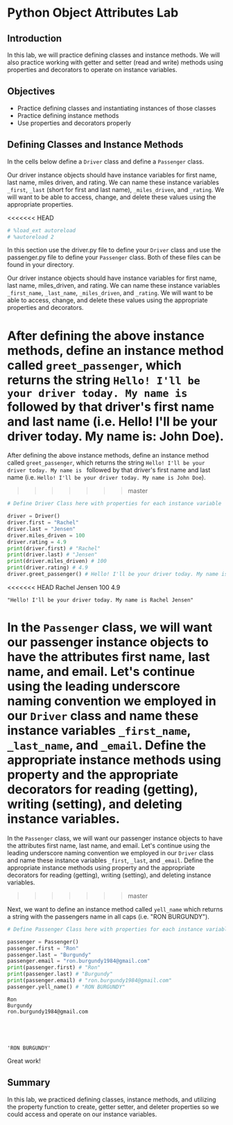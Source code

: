 
# Python Object Attributes Lab

## Introduction
In this lab, we will practice defining classes and instance methods. We will also practice working with getter and setter (read and write) methods using properties and decorators to operate on instance variables.

## Objectives

* Practice defining classes and instantiating instances of those classes
* Practice defining instance methods
* Use properties and decorators properly

## Defining Classes and Instance Methods

In the cells below define a `Driver` class and define a `Passenger` class.

Our driver instance objects should have instance variables for first name, last name, miles driven, and rating. We can name these instance variables `_first`, `_last` (short for first and last name), `_miles_driven`, and `_rating`. We will want to be able to access, change, and delete these values using the appropriate properties. 

<<<<<<< HEAD
```python
# %load_ext autoreload
# %autoreload 2
```

In this section use the driver.py file to define your `Driver` class and use the passenger.py file to define your `Passenger` class. Both of these files can be found in your directory.

Our driver instance objects should have instance variables for first name, last name, miles_driven, and rating. We can name these instance variables `_first_name`, `_last_name`, `_miles_driven`, and `_rating`. We will want to be able to access, change, and delete these values using the appropriate properties and decorators. 

After defining the above instance methods, define an instance method called `greet_passenger`, which returns the string `Hello! I'll be your driver today. My name is ` followed by that driver's first name and last name (i.e. Hello! I'll be your driver today. My name is: John Doe).
=======
After defining the above instance methods, define an instance method called `greet_passenger`, which returns the string `Hello! I'll be your driver today. My name is ` followed by that driver's first name and last name (i.e. `Hello! I'll be your driver today. My name is John Doe`).
>>>>>>> master


```python
# Define Driver Class here with properties for each instance variable
```


```python
driver = Driver()
driver.first = "Rachel"
driver.last = "Jensen"
driver.miles_driven = 100
driver.rating = 4.9
print(driver.first) # "Rachel"
print(driver.last) # "Jensen"
print(driver.miles_driven) # 100
print(driver.rating) # 4.9
driver.greet_passenger() # Hello! I'll be your driver today. My name is Rachel Jensen
```

<<<<<<< HEAD
    Rachel
    Jensen
    100
    4.9





    "Hello! I'll be your driver today. My name is Rachel Jensen"



In the `Passenger` class, we will want our passenger instance objects to have the attributes first name, last name, and email. Let's continue using the leading underscore naming convention we employed in our `Driver` class and name these instance variables `_first_name`, `_last_name`, and `_email`. Define the appropriate instance methods using property and the appropriate decorators for reading (getting), writing (setting), and deleting instance variables. 
=======
In the `Passenger` class, we will want our passenger instance objects to have the attributes first name, last name, and email. Let's continue using the leading underscore naming convention we employed in our `Driver` class and name these instance variables `_first`, `_last`, and `_email`. Define the appropriate instance methods using property and the appropriate decorators for reading (getting), writing (setting), and deleting instance variables. 
>>>>>>> master

Next, we want to define an instance method called `yell_name` which returns a string with the passengers name in all caps (i.e. "RON BURGUNDY"). 


```python
# Define Passenger Class here with properties for each instance variable
```


```python
passenger = Passenger()
passenger.first = "Ron"
passenger.last = "Burgundy"
passenger.email = "ron.burgundy1984@gmail.com"
print(passenger.first) # "Ron"
print(passenger.last) # "Burgundy"
print(passenger.email) # "ron.burgundy1984@gmail.com"
passenger.yell_name() # "RON BURGUNDY"
```

    Ron
    Burgundy
    ron.burgundy1984@gmail.com





    'RON BURGUNDY'



Great work!

## Summary
In this lab, we practiced defining classes, instance methods, and utilizing the property function to create, getter setter, and deleter properties so we could access and operate on our instance variables.
